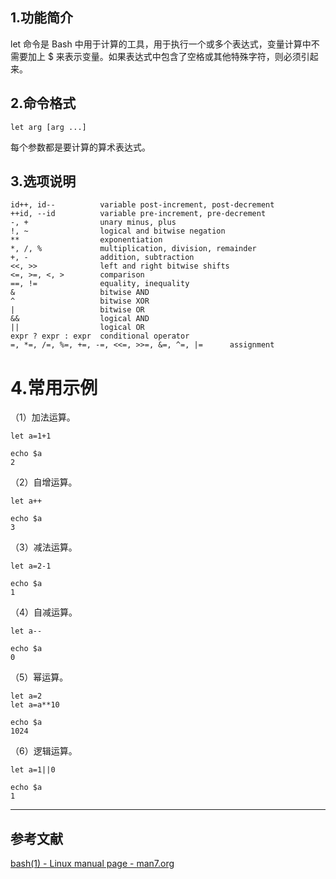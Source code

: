 ## 1.功能简介
let 命令是 Bash 中用于计算的工具，用于执行一个或多个表达式，变量计算中不需要加上 $ 来表示变量。如果表达式中包含了空格或其他特殊字符，则必须引起来。

## 2.命令格式
```shell
let arg [arg ...]
```
每个参数都是要计算的算术表达式。

## 3.选项说明
```shell
id++, id--      	variable post-increment, post-decrement
++id, --id      	variable pre-increment, pre-decrement
-, +            	unary minus, plus
!, ~            	logical and bitwise negation
**              	exponentiation
*, /, %         	multiplication, division, remainder
+, -            	addition, subtraction
<<, >>          	left and right bitwise shifts
<=, >=, <, >    	comparison
==, !=          	equality, inequality
&               	bitwise AND
^               	bitwise XOR
|               	bitwise OR
&&              	logical AND
||              	logical OR
expr ? expr : expr	conditional operator
=, *=, /=, %=, +=, -=, <<=, >>=, &=, ^=, |=      assignment
```

# 4.常用示例
（1）加法运算。
```shell
let a=1+1

echo $a
2
```
（2）自增运算。
```shell
let a++

echo $a
3
```
（3）减法运算。
```shell
let a=2-1

echo $a
1
```

（4）自减运算。
```shell
let a--

echo $a
0
```

（5）幂运算。
```shell
let a=2
let a=a**10

echo $a
1024
```

（6）逻辑运算。
```shell
let a=1||0

echo $a
1
```

---
## 参考文献
[bash(1) - Linux manual page - man7.org](https://www.man7.org/linux/man-pages/man1/bash.1.html)